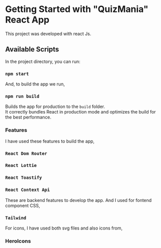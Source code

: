 # Getting Started with "QuizMania" React App

This project was developed with react Js.

## Available Scripts

In the project directory, you can run:

### `npm start`

And, to build the app we run,

### `npm run build`

Builds the app for production to the `build` folder.\
It correctly bundles React in production mode and optimizes the build for the best performance.

### Features

I have used these features to build the app,

### `React Dom Router`
### `React Lottie`
### `React Toastify`
### `React Context Api`

These are backend features to develop the app. And I used for fontend component CSS,

### `Tailwind`

For icons, I have used both svg files and also icons from,

### HeroIcons

